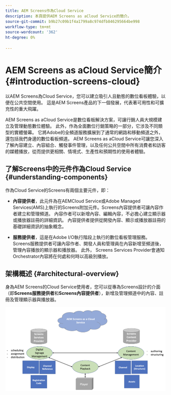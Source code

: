 ```yaml
---
title: AEM Screens作為Cloud Service
description: 本頁提供AEM Screens as aCloud Service的簡介。
source-git-commit: b9b27c09b1f4a1799a8c974dfb846295664be998
workflow-type: tm+mt
source-wordcount: '362'
ht-degree: 0%

---
```



# AEM Screens as aCloud Service簡介 {#introduction-screens-cloud}

以AEM Screens為Cloud Service，您可以建立吸引人且動態的數位看板體驗，以便在公共空間使用。 這是AEM Screens產品的下一個發展，代表著可用性和可擴充性的重大飛躍。

AEM Screens as aCloud Service是數位看板解決方案，可讓行銷人員大規模建立及管理動態數位體驗。 此外，作為全面數位行銷策略的一部分，它涉及不同類型的實體螢幕。 它將Adobe的全頻道服務擴展到了通常的網路和移動頻道之外，還包括我們身邊的數位看板頻道。 AEM Screens as aCloud Service可讓您深入了解內容建立、內容組合、觸發事件管理，以及任何公共空間中所有消費者和訪客的媒體播放，從而提供更相關、情境式、生產性和預期性的使用者體驗。

## 了解Screens中的元件作為Cloud Service {#understanding-components}

作為Cloud Service的Screens有兩個主要元件，即：

* **內容提供者**，此元件為在AEMCloud Service或Adobe Managed Services(AMS)上執行的Screens附加元件。Screens內容提供者可讓內容作者建立和管理頻道。 內容作者可以新增內容、編輯內容，不必擔心建立顯示器或播放器註冊的詳細資訊。 內容提供者提供從開發內容、顯示或播放器註冊的基礎詳細資訊的抽象概念。

* **服務提供者**，這是在Adobe I/O執行階段上執行的數位看板管理服務。Screens服務提供者可讓內容作者、開發人員和管理員在內容新增至頻道後，管理內容播放的顯示器和播放器。 此外， Screens Services Provider會通知Orchestrator內容將在何處和何時以高級別播放。


## 架構概述 {#architectural-overview}

身為AEM Screens的Cloud Service使用者，您可以從專為Screens設計的介面（即&#x200B;**Screens服務提供者**&#x200B;和&#x200B;**Screens內容提供者**），新增及管理頻道中的內容、註冊及管理顯示器與播放器。

![影像](/help/screens-cloud/assets/architecture-screenscloud.png)

